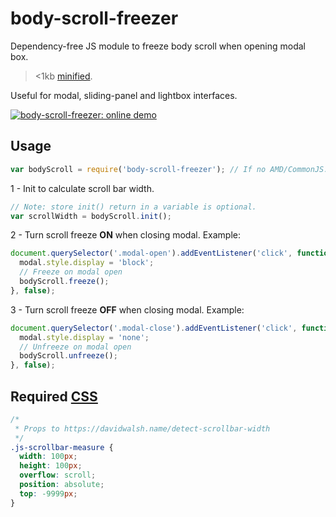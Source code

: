 # body-scroll-freezer

Dependency-free JS module to freeze body scroll when opening modal box.

> <1kb [minified](https://raw.githubusercontent.com/ramonvictor/body-scroll-freezer/master/docs/js/body-scroll-freezer.min.js).

Useful for modal, sliding-panel and lightbox interfaces.

<a href="https://ramonvictor.github.io/body-scroll-freezer/"><img src="https://raw.githubusercontent.com/ramonvictor/body-scroll-freezer/master/docs/assets/online-demo.png" alt="body-scroll-freezer: online demo" /></a>

## Usage

```js
var bodyScroll = require('body-scroll-freezer'); // If no AMD/CommonJS: window.bodyScrollFreezer;
```

1 - Init to calculate scroll bar width.

```js
// Note: store init() return in a variable is optional.
var scrollWidth = bodyScroll.init();
```

2 - Turn scroll freeze **ON** when closing modal. Example:

```js
document.querySelector('.modal-open').addEventListener('click', function() {
  modal.style.display = 'block';
  // Freeze on modal open
  bodyScroll.freeze();
}, false);
```

3 - Turn scroll freeze **OFF** when closing modal. Example:

```js
document.querySelector('.modal-close').addEventListener('click', function() {
  modal.style.display = 'none';
  // Unfreeze on modal open
  bodyScroll.unfreeze();
}, false);
```

## Required [CSS](/src/body-scroll-freezer.css)

```css
/*
 * Props to https://davidwalsh.name/detect-scrollbar-width
 */
.js-scrollbar-measure {
  width: 100px;
  height: 100px;
  overflow: scroll;
  position: absolute;
  top: -9999px;
}
```
